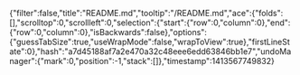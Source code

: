 {"filter":false,"title":"README.md","tooltip":"/README.md","ace":{"folds":[],"scrolltop":0,"scrollleft":0,"selection":{"start":{"row":0,"column":0},"end":{"row":0,"column":0},"isBackwards":false},"options":{"guessTabSize":true,"useWrapMode":false,"wrapToView":true},"firstLineState":0},"hash":"a7d45188af7a2e470a32c48eee6edd63846bb1e7","undoManager":{"mark":0,"position":-1,"stack":[]},"timestamp":1413567749832}